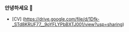 ### 안녕하세요 👋
- [CV] (https://drive.google.com/file/d/1Dfk-_STd8KRUF77__9oYFLYPbBXTJ001/view?usp=sharing)
